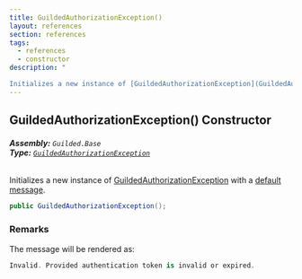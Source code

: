 ```yaml
---
title: GuildedAuthorizationException()
layout: references
section: references
tags:
  - references
  - constructor
description: "

Initializes a new instance of [GuildedAuthorizationException](GuildedAuthorizationException.md 'Guilded.Base.GuildedAuthorizationException') with a [default message](https://docs.microsoft.com/en-us/dotnet/api/System.Exception.Message 'System.Exception.Message')."
---
```


## GuildedAuthorizationException() Constructor
###### **Assembly:** `Guilded.Base`<br/>**Type:** [`GuildedAuthorizationException`](GuildedAuthorizationException.md 'Guilded.Base.GuildedAuthorizationException')

Initializes a new instance of [GuildedAuthorizationException](GuildedAuthorizationException.md 'Guilded.Base.GuildedAuthorizationException') with a [default message](https://docs.microsoft.com/en-us/dotnet/api/System.Exception.Message 'System.Exception.Message').

```csharp
public GuildedAuthorizationException();
```

### Remarks
  
The message will be rendered as:  
  
```csharp  
Invalid. Provided authentication token is invalid or expired.  
```